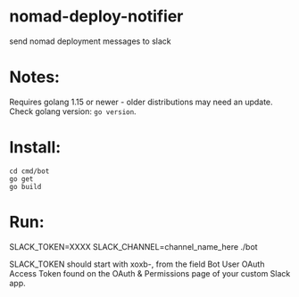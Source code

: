 # nomad-deploy-notifier
send nomad deployment messages to slack

# Notes:
Requires golang 1.15 or newer - older distributions may need an update. Check golang version: `go version`.

# Install:
```
cd cmd/bot
go get
go build
```

# Run:
SLACK_TOKEN=XXXX SLACK_CHANNEL=channel_name_here ./bot 

SLACK_TOKEN should start with xoxb-, from the field Bot User OAuth Access Token found on the OAuth & Permissions page of your custom Slack app.
